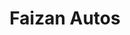 ---
title: "Faizan Autos"
url: /karachi/faizan-autos-w5g4-jc6-gulistan-e-jauhar-malir-cantt-rd-gul-housing-society-block-9-a/
shop: electronics
---